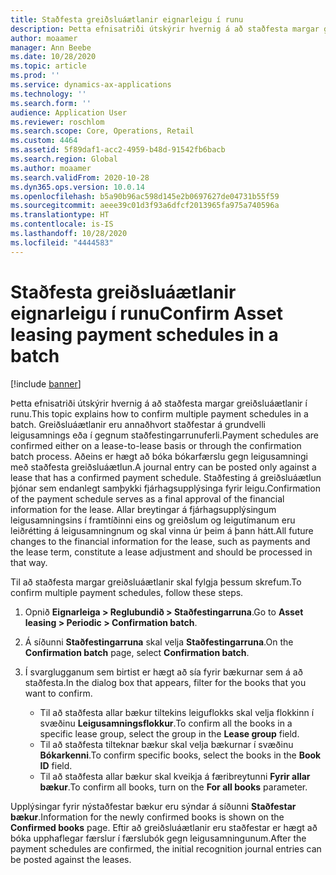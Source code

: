 ```yaml
---
title: Staðfesta greiðsluáætlanir eignarleigu í runu
description: Þetta efnisatriði útskýrir hvernig á að staðfesta margar greiðsluáætlanir í runu.
author: moaamer
manager: Ann Beebe
ms.date: 10/28/2020
ms.topic: article
ms.prod: ''
ms.service: dynamics-ax-applications
ms.technology: ''
ms.search.form: ''
audience: Application User
ms.reviewer: roschlom
ms.search.scope: Core, Operations, Retail
ms.custom: 4464
ms.assetid: 5f89daf1-acc2-4959-b48d-91542fb6bacb
ms.search.region: Global
ms.author: moaamer
ms.search.validFrom: 2020-10-28
ms.dyn365.ops.version: 10.0.14
ms.openlocfilehash: b5a90b96ac598d145e2b0697627de04731b55f59
ms.sourcegitcommit: aeee39c01d3f93a6dfcf2013965fa975a740596a
ms.translationtype: HT
ms.contentlocale: is-IS
ms.lasthandoff: 10/28/2020
ms.locfileid: "4444583"
---
```

# <a name="confirm-asset-leasing-payment-schedules-in-a-batch"></a><span data-ttu-id="1d937-103">Staðfesta greiðsluáætlanir eignarleigu í runu</span><span class="sxs-lookup"><span data-stu-id="1d937-103">Confirm Asset leasing payment schedules in a batch</span></span>

[!include [banner](../includes/banner.md)]

<span data-ttu-id="1d937-104">Þetta efnisatriði útskýrir hvernig á að staðfesta margar greiðsluáætlanir í runu.</span><span class="sxs-lookup"><span data-stu-id="1d937-104">This topic explains how to confirm multiple payment schedules in a batch.</span></span> <span data-ttu-id="1d937-105">Greiðsluáætlanir eru annaðhvort staðfestar á grundvelli leigusamnings eða í gegnum staðfestingarrunuferli.</span><span class="sxs-lookup"><span data-stu-id="1d937-105">Payment schedules are confirmed either on a lease-to-lease basis or through the confirmation batch process.</span></span> <span data-ttu-id="1d937-106">Aðeins er hægt að bóka bókarfærslu gegn leigusamningi með staðfesta greiðsluáætlun.</span><span class="sxs-lookup"><span data-stu-id="1d937-106">A journal entry can be posted only against a lease that has a confirmed payment schedule.</span></span> <span data-ttu-id="1d937-107">Staðfesting á greiðsluáætlun þjónar sem endanlegt samþykki fjárhagsupplýsinga fyrir leigu.</span><span class="sxs-lookup"><span data-stu-id="1d937-107">Confirmation of the payment schedule serves as a final approval of the financial information for the lease.</span></span> <span data-ttu-id="1d937-108">Allar breytingar á fjárhagsupplýsingum leigusamningsins í framtíðinni eins og greiðslum og leigutímanum eru leiðrétting á leigusamningnum og skal vinna úr þeim á þann hátt.</span><span class="sxs-lookup"><span data-stu-id="1d937-108">All future changes to the financial information for the lease, such as payments and the lease term, constitute a lease adjustment and should be processed in that way.</span></span>

<span data-ttu-id="1d937-109">Til að staðfesta margar greiðsluáætlanir skal fylgja þessum skrefum.</span><span class="sxs-lookup"><span data-stu-id="1d937-109">To confirm multiple payment schedules, follow these steps.</span></span>

1. <span data-ttu-id="1d937-110">Opnið **Eignarleiga \> Reglubundið \> Staðfestingarruna**.</span><span class="sxs-lookup"><span data-stu-id="1d937-110">Go to **Asset leasing \> Periodic \> Confirmation batch**.</span></span>
2. <span data-ttu-id="1d937-111">Á síðunni **Staðfestingarruna** skal velja **Staðfestingarruna**.</span><span class="sxs-lookup"><span data-stu-id="1d937-111">On the **Confirmation batch** page, select **Confirmation batch**.</span></span>
3. <span data-ttu-id="1d937-112">Í svarglugganum sem birtist er hægt að sía fyrir bækurnar sem á að staðfesta.</span><span class="sxs-lookup"><span data-stu-id="1d937-112">In the dialog box that appears, filter for the books that you want to confirm.</span></span>

    - <span data-ttu-id="1d937-113">Til að staðfesta allar bækur tiltekins leiguflokks skal velja flokkinn í svæðinu **Leigusamningsflokkur**.</span><span class="sxs-lookup"><span data-stu-id="1d937-113">To confirm all the books in a specific lease group, select the group in the **Lease group** field.</span></span>
    - <span data-ttu-id="1d937-114">Til að staðfesta tilteknar bækur skal velja bækurnar í svæðinu **Bókarkenni**.</span><span class="sxs-lookup"><span data-stu-id="1d937-114">To confirm specific books, select the books in the **Book ID** field.</span></span>
    - <span data-ttu-id="1d937-115">Til að staðfesta allar bækur skal kveikja á færibreytunni **Fyrir allar bækur**.</span><span class="sxs-lookup"><span data-stu-id="1d937-115">To confirm all books, turn on the **For all books** parameter.</span></span>

<span data-ttu-id="1d937-116">Upplýsingar fyrir nýstaðfestar bækur eru sýndar á síðunni **Staðfestar bækur**.</span><span class="sxs-lookup"><span data-stu-id="1d937-116">Information for the newly confirmed books is shown on the **Confirmed books** page.</span></span> <span data-ttu-id="1d937-117">Eftir að greiðsluáætlanir eru staðfestar er hægt að bóka upphaflegar færslur í færslubók gegn leigusamningunum.</span><span class="sxs-lookup"><span data-stu-id="1d937-117">After the payment schedules are confirmed, the initial recognition journal entries can be posted against the leases.</span></span>

